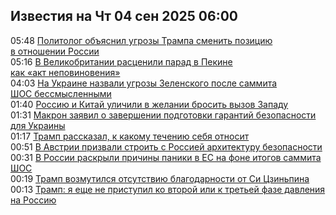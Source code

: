 <h2>Известия на Чт 04 сен 2025 06:00</h2><!--2025-09-04 05:48:17-->
<div class="rssn">
  <div><span class="smaller gray hspace">05:48</span> <a class="nodecor" href="https://news.rambler.ru/world/55245663-politolog-obyasnil-ugrozy-trampa-smenit-pozitsiyu-v-otnoshenii-rossii/">Политолог объяснил угрозы Трампа сменить позицию в отношении России</a></div>
</div>
<div class="rssn">
  <div><span class="smaller gray hspace">05:16</span> <a class="nodecor" href="https://news.rambler.ru/world/55245606-v-velikobritanii-rastsenili-parad-v-pekine-kak-akt-nepovinoveniya/">В Великобритании расценили парад в Пекине как «акт неповиновения»</a></div>
</div>
<div class="rssn">
  <div><span class="smaller gray hspace">04:03</span> <a class="nodecor" href="https://news.rambler.ru/world/55245486-na-ukraine-nazvali-ugrozy-zelenskogo-posle-sammita-shos-bessmyslennymi/">На Украине назвали угрозы Зеленского после саммита ШОС бессмысленными</a></div>
</div>
<div class="rssn">
  <div><span class="smaller gray hspace">01:40</span> <a class="nodecor" href="https://news.rambler.ru/world/55242765-rossiyu-i-kitay-ulichili-v-zhelanii-brosit-vyzov-zapadu/">Россию и Китай уличили в желании бросить вызов Западу</a></div>
</div>
<div class="rssn">
  <div><span class="smaller gray hspace">01:31</span> <a class="nodecor" href="https://news.rambler.ru/world/55245314-makron-zayavil-o-zavershenii-podgotovki-garantiy-bezopasnosti-dlya-ukrainy/">Макрон заявил о завершении подготовки гарантий безопасности для Украины</a></div>
</div>
<div class="rssn">
  <div><span class="smaller gray hspace">01:17</span> <a class="nodecor" href="https://news.rambler.ru/world/55245310-tramp-rasskazal-k-kakomu-techeniyu-sebya-otnosit/">Трамп рассказал, к какому течению себя относит</a></div>
</div>
<div class="rssn">
  <div><span class="smaller gray hspace">00:51</span> <a class="nodecor" href="https://news.rambler.ru/world/55245238-v-avstrii-prizvali-stroit-s-rossiey-arhitekturu-bezopasnosti/">В Австрии призвали строить с Россией архитектуру безопасности</a></div>
</div>
<div class="rssn">
  <div><span class="smaller gray hspace">00:31</span> <a class="nodecor" href="https://news.rambler.ru/world/55243018-v-rossii-raskryli-prichiny-paniki-v-es-na-fone-itogov-sammita-shos/">В России раскрыли причины паники в ЕС на фоне итогов саммита ШОС</a></div>
</div>
<div class="rssn">
  <div><span class="smaller gray hspace">00:19</span> <a class="nodecor" href="https://news.rambler.ru/world/55245190-tramp-vozmutilsya-otsutstviyu-blagodarnosti-ot-si-tszinpina/">Трамп возмутился отсутствию благодарности от Си Цзиньпина</a></div>
</div>
<div class="rssn">
  <div><span class="smaller gray hspace">00:13</span> <a class="nodecor" href="https://news.rambler.ru/world/55245176-tramp-ya-esche-ne-pristupil-ko-vtoroy-ili-k-tretey-faze-davleniya-na-rossiyu/">Трамп: я еще не приступил ко второй или к третьей фазе давления на Россию</a></div>
</div>